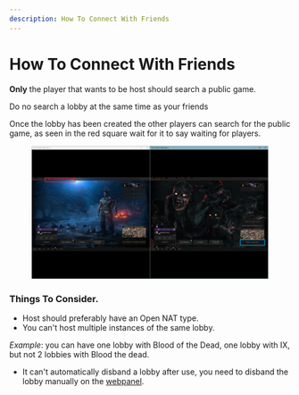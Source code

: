 ```yaml
---
description: How To Connect With Friends
---
```


# How To Connect With Friends

**Only** the player that wants to be host should search a public game.

Do no search a lobby at the same time as your friends

Once the lobby has been created the other players can search for the public game, as seen in the red square wait for it to say waiting for players.

<figure><img src="../.gitbook/assets/Captura de pantalla 2024-01-17 142122.png" alt=""><figcaption></figcaption></figure>

### Things To Consider.

* Host should preferably have an Open NAT type.
* You can't host multiple instances of the same lobby.

_Example_: you can have one lobby with Blood of the Dead, one lobby with IX, but not 2 lobbies with Blood the dead.

* It can't automatically disband a lobby after use, you need to disband the lobby manually on the [webpanel](server-setup/server-webpanel.md%22mention%22).

<figure><img src="../.gitbook/assets/proof players connected.png" alt=""><figcaption></figcaption></figure>
